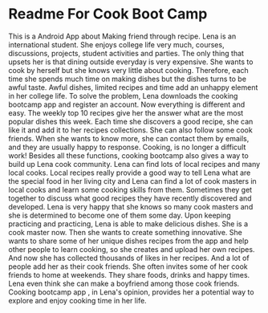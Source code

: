 # Readme For Cook Boot Camp
This is a Android App about Making friend through recipe.
Lena is an international student. She enjoys college life very much, courses, discussions, projects, student activities and parties. The only thing that upsets her is that dining outside everyday is very expensive. She wants to cook by herself but she knows very little about cooking. Therefore, each time she spends much time on making dishes but the dishes turns to be awful taste. Awful dishes, limited recipes and time add an unhappy element in her college life.
To solve the problem, Lena downloads the cooking bootcamp app and register an account. Now everything is different and easy. The weekly top 10 recipes give her the answer what are the most popular dishes this week. Each time she discovers a good recipe, she can like it and add it to her recipes collections. She can also follow some cook friends. When she wants to know more, she can contact them by emails, and they are usually happy to response. Cooking, is no longer a difficult work!
Besides all these functions, cooking bootcamp also gives a way to build up Lena cook community. Lena can find lots of local recipes and many local cooks. Local recipes really provide a good way to tell Lena what are the special food in her living city and Lena can find a lot of cook masters in local cooks and learn some cooking skills from them. Sometimes they get together to discuss what good recipes they have recently discovered and developed. Lena is very happy that she knows so many cook masters and she is determined to become one of them some day.
Upon keeping practicing and practicing, Lena is able to make delicious dishes. She is a cook master now. Then she wants to create something innovative. She wants to share some of her unique dishes recipes from the app and help other people to learn cooking, so she creates and upload her own recipes. And now she has collected thousands of likes in her recipes. And a lot of people add her as their cook friends. She often invites some of her cook friends to home at weekends. They share foods, drinks and happy times. Lena even think she can make a boyfriend among those cook friends.
Cooking bootcamp app , in Lena's opinion, provides her a potential way to explore and enjoy cooking time in her life.
